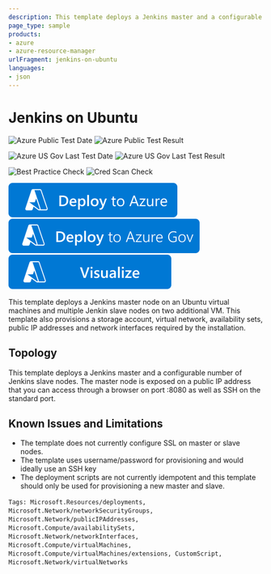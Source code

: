 ```yaml
---
description: This template deploys a Jenkins master and a configurable number of Jenkins Slave nodes on Ubuntu virtual machines
page_type: sample
products:
- azure
- azure-resource-manager
urlFragment: jenkins-on-ubuntu
languages:
- json
---
```

# Jenkins on Ubuntu

![Azure Public Test Date](https://azurequickstartsservice.blob.core.windows.net/badges/application-workloads/jenkins/jenkins-on-ubuntu/PublicLastTestDate.svg)
![Azure Public Test Result](https://azurequickstartsservice.blob.core.windows.net/badges/application-workloads/jenkins/jenkins-on-ubuntu/PublicDeployment.svg)

![Azure US Gov Last Test Date](https://azurequickstartsservice.blob.core.windows.net/badges/application-workloads/jenkins/jenkins-on-ubuntu/FairfaxLastTestDate.svg)
![Azure US Gov Last Test Result](https://azurequickstartsservice.blob.core.windows.net/badges/application-workloads/jenkins/jenkins-on-ubuntu/FairfaxDeployment.svg)

![Best Practice Check](https://azurequickstartsservice.blob.core.windows.net/badges/application-workloads/jenkins/jenkins-on-ubuntu/BestPracticeResult.svg)
![Cred Scan Check](https://azurequickstartsservice.blob.core.windows.net/badges/application-workloads/jenkins/jenkins-on-ubuntu/CredScanResult.svg)

[![Deploy To Azure](https://raw.githubusercontent.com/Azure/azure-quickstart-templates/master/1-CONTRIBUTION-GUIDE/images/deploytoazure.svg?sanitize=true)](https://portal.azure.com/#create/Microsoft.Template/uri/https%3A%2F%2Fraw.githubusercontent.com%2FAzure%2Fazure-quickstart-templates%2Fmaster%2Fapplication-workloads%2Fjenkins%2Fjenkins-on-ubuntu%2Fazuredeploy.json)
[![Deploy To Azure US Gov](https://raw.githubusercontent.com/Azure/azure-quickstart-templates/master/1-CONTRIBUTION-GUIDE/images/deploytoazuregov.svg?sanitize=true)](https://portal.azure.us/#create/Microsoft.Template/uri/https%3A%2F%2Fraw.githubusercontent.com%2FAzure%2Fazure-quickstart-templates%2Fmaster%2Fapplication-workloads%2Fjenkins%2Fjenkins-on-ubuntu%2Fazuredeploy.json)
[![Visualize](https://raw.githubusercontent.com/Azure/azure-quickstart-templates/master/1-CONTRIBUTION-GUIDE/images/visualizebutton.svg?sanitize=true)](http://armviz.io/#/?load=https%3A%2F%2Fraw.githubusercontent.com%2FAzure%2Fazure-quickstart-templates%2Fmaster%2Fapplication-workloads%2Fjenkins%2Fjenkins-on-ubuntu%2Fazuredeploy.json)

This template deploys a Jenkins master node on an Ubuntu virtual machines and multiple Jenkin slave nodes on two additional VM. This template also provisions a storage account, virtual network, availability sets, public IP addresses and network interfaces required by the installation.

Topology
--------

This template deploys a Jenkins master and a configurable number of Jenkins slave nodes.
The master node is exposed on a public IP address that you can access through a browser on port :8080 as well as SSH on the standard port.

## Known Issues and Limitations

- The template does not currently configure SSL on master or slave nodes.
- The template uses username/password for provisioning and would ideally use an SSH key
- The deployment scripts are not currently idempotent and this template should only be used for provisioning a new master and slave.

`Tags: Microsoft.Resources/deployments, Microsoft.Network/networkSecurityGroups, Microsoft.Network/publicIPAddresses, Microsoft.Compute/availabilitySets, Microsoft.Network/networkInterfaces, Microsoft.Compute/virtualMachines, Microsoft.Compute/virtualMachines/extensions, CustomScript, Microsoft.Network/virtualNetworks`
